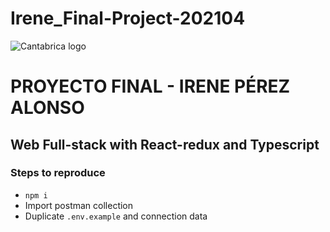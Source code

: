 # Irene_Final-Project-202104
![Cantabrica logo](https://ibb.co/MhNqn2n)
# PROYECTO FINAL - IRENE PÉREZ ALONSO 

##  Web Full-stack with React-redux and Typescript

### Steps to reproduce

- `npm i`
- Import postman collection
- Duplicate `.env.example` and connection data
